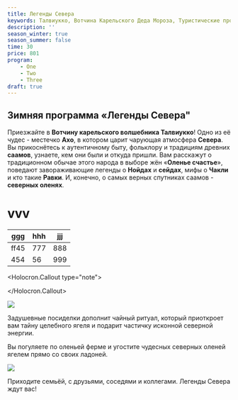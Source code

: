 ```yaml
---
title: Легенды Севера
keywords: Талвиукко, Вотчина Карельского Деда Мороза, Туристические программы и туры, Активный отдых, Отдых в Карелии
description: ''
season_winter: true
season_summer: false
time: 30
price: 801
program:
    - One
    - Two
    - Three
draft: true
---
```


## Зимняя программа «Легенды Севера"

Приезжайте в **Вотчину карельского волшебника Талвиукко**! Одно из её чудес - местечко **Ахо**, в котором царит чарующая атмосфера **Севера**. Вы прикоснётесь к аутентичному быту, фольклору и традициям древних **саамов**, узнаете, кем они были и откуда пришли. Вам расскажут о традиционном обычае этого народа в выборе жён «**Оленье счастье**», поведают завораживающие легенды о **Нойдах** и **сейдах**, мифы о **Чакли** и кто такие **Равки**. И, конечно, о самых верных спутниках саамов - **северных оленях**.

# vvv

| ggg  | hhh | jjj |
| ---- | --- | --- |
| ff45 | 777 | 888 |
| 454  | 56  | 999 |

<Holocron.Callout type="note">
    
</Holocron.Callout>

![](https://holocron.so/uploads/32894ddd-7221ccf73801a7e9729d11d505fcff2b-smartphone-on-hand.png)

Задушевные посиделки дополнит чайный ритуал, который приоткроет
вам тайну целебного ягеля и подарит частичку исконной северной энергии.

Вы погуляете по оленьей ферме и угостите чудесных северных оленей
ягелем прямо со своих ладоней.

![](https://holocron.so/uploads/a2f04f5f-snowman.png)

Приходите семьёй, с друзьями, соседями и коллегами.
Легенды Севера ждут вас!